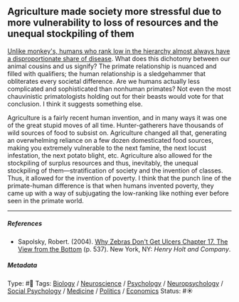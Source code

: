## Agriculture made society more stressful due to more vulnerability to loss of resources and the unequal stockpiling of them

[Unlike monkey's, humans who rank low in the hierarchy almost always have a disproportionate share of disease](Unlike%20monkey's,%20humans%20who%20rank%20low%20in%20the%20hierarchy%20almost%20always%20have%20a%20disproportionate%20share%20of%20disease.md). What does this dichotomy between our animal cousins and us signify? The primate relationship is nuanced and filled with qualifiers; the human relationship is a sledgehammer that obliterates every societal difference. Are we humans actually less complicated and sophisticated than nonhuman primates? Not even the most chauvinistic primatologists holding out for their beasts would vote for that conclusion. I think it suggests something else. 

Agriculture is a fairly recent human invention, and in many ways it was one of the great stupid moves of all time. Hunter-gatherers have thousands of wild sources of food to subsist on. Agriculture changed all that, generating an overwhelming reliance on a few dozen domesticated food sources, making you extremely vulnerable to the next famine, the next locust infestation, the next potato blight, etc. Agriculture also allowed for the stockpiling of surplus resources and thus, inevitably, the unequal stockpiling of them—stratification of society and the invention of classes. Thus, it allowed for the invention of poverty. I think that the punch line of the primate-human difference is that when humans invented poverty, they came up with a way of subjugating the low-ranking like nothing ever before seen in the primate world.

---

##### References

* Sapolsky, Robert. (2004). [Why Zebras Don't Get Ulcers Chapter 17. The View from the Bottom](Why%20Zebras%20Don't%20Get%20Ulcers%20Chapter%2017.%20The%20View%20from%20the%20Bottom.md) (p. 537). New York, NY: *Henry Holt and Company*.

##### Metadata

Type: #🔴 
Tags: [Biology]() / [Neuroscience](Neuroscience.md) / [Psychology](Psychology.md) / [Neuropsychology](Neuropsychology.md) / [Social Psychology](Social%20Psychology.md) / [Medicine](Medicine.md) / [Politics](Politics.md) / [Economics]() 
Status: #☀️ 
